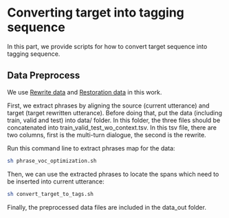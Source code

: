 # Converting target into tagging sequence
In this part, we provide scripts for how to convert target sequence into tagging sequence. 

## Data Preprocess
We use [Rewrite data](https://www.aclweb.org/anthology/P19-1003.pdf) and [Restoration data](https://www.aclweb.org/anthology/D19-1191.pdf) in this work.

First, we extract phrases by aligning the source (current utterance) and target (target rewritten utterance). Before doing that, put the data (including train, valid and test) into data/ folder. In this folder, the three files should be concatenated into train_valid_test_wo_context.tsv. In this tsv file, there are two columns, first is the multi-turn dialogue, the second is the rewrite. 

Run this command line to extract phrases map for the data:
```bash
sh phrase_voc_optimization.sh
```

Then, we can use the extracted phrases to locate the spans which need to be inserted into current utterance:
```bash
sh convert_target_to_tags.sh
```

Finally, the preprocessed data files are included in the data_out folder. 
